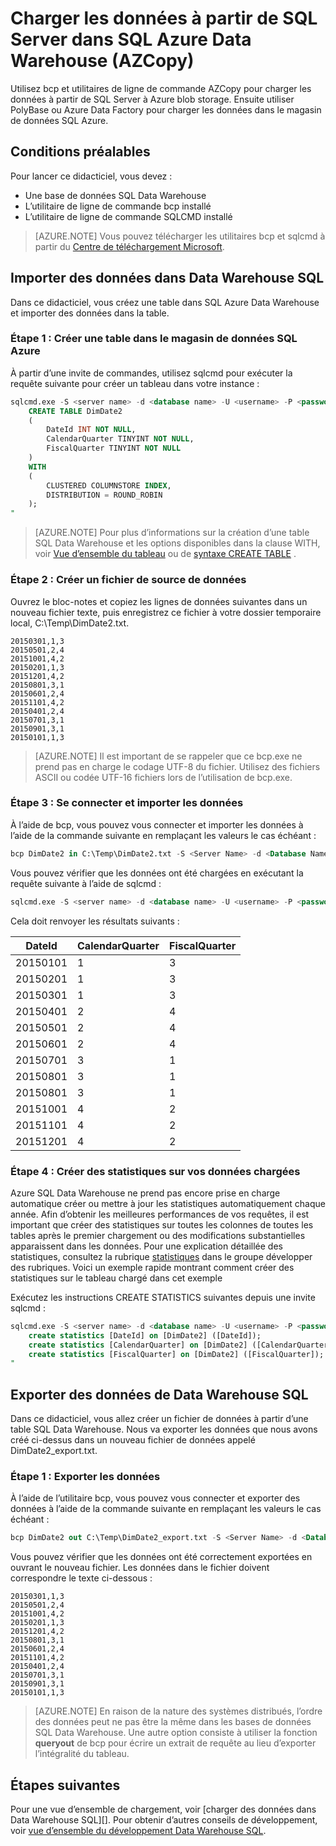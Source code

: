 <properties
   pageTitle="Charger les données à partir de SQL Server dans SQL Azure Data Warehouse (PolyBase) | Microsoft Azure"
   description="Utilise bcp pour exporter des données à partir de SQL Server vers des fichiers plats, AZCopy pour importer des données à Azure blob storage et PolyBase pour ajouter les données dans Azure SQL Data Warehouse."
   services="sql-data-warehouse"
   documentationCenter="NA"
   authors="ckarst"
   manager="barbkess"
   editor=""/>

<tags
   ms.service="sql-data-warehouse"
   ms.devlang="NA"
   ms.topic="get-started-article"
   ms.tgt_pltfrm="NA"
   ms.workload="data-services"
   ms.date="06/30/2016"
   ms.author="cakarst;barbkess;sonyama"/>


# <a name="load-data-from-sql-server-into-azure-sql-data-warehouse-azcopy"></a>Charger les données à partir de SQL Server dans SQL Azure Data Warehouse (AZCopy)

Utilisez bcp et utilitaires de ligne de commande AZCopy pour charger les données à partir de SQL Server à Azure blob storage. Ensuite utiliser PolyBase ou Azure Data Factory pour charger les données dans le magasin de données SQL Azure. 


## <a name="prerequisites"></a>Conditions préalables

Pour lancer ce didacticiel, vous devez :

- Une base de données SQL Data Warehouse
- L’utilitaire de ligne de commande bcp installé
- L’utilitaire de ligne de commande SQLCMD installé

>[AZURE.NOTE] Vous pouvez télécharger les utilitaires bcp et sqlcmd à partir du [Centre de téléchargement Microsoft][].

## <a name="import-data-into-sql-data-warehouse"></a>Importer des données dans Data Warehouse SQL

Dans ce didacticiel, vous créez une table dans SQL Azure Data Warehouse et importer des données dans la table.

### <a name="step-1-create-a-table-in-azure-sql-data-warehouse"></a>Étape 1 : Créer une table dans le magasin de données SQL Azure

À partir d’une invite de commandes, utilisez sqlcmd pour exécuter la requête suivante pour créer un tableau dans votre instance :

```sql
sqlcmd.exe -S <server name> -d <database name> -U <username> -P <password> -I -Q "
    CREATE TABLE DimDate2
    (
        DateId INT NOT NULL,
        CalendarQuarter TINYINT NOT NULL,
        FiscalQuarter TINYINT NOT NULL
    )
    WITH
    (
        CLUSTERED COLUMNSTORE INDEX,
        DISTRIBUTION = ROUND_ROBIN
    );
"
```

>[AZURE.NOTE] Pour plus d’informations sur la création d’une table SQL Data Warehouse et les options disponibles dans la clause WITH, voir [Vue d’ensemble du tableau][] ou de [syntaxe CREATE TABLE][] .

### <a name="step-2-create-a-source-data-file"></a>Étape 2 : Créer un fichier de source de données

Ouvrez le bloc-notes et copiez les lignes de données suivantes dans un nouveau fichier texte, puis enregistrez ce fichier à votre dossier temporaire local, C:\Temp\DimDate2.txt.

```
20150301,1,3
20150501,2,4
20151001,4,2
20150201,1,3
20151201,4,2
20150801,3,1
20150601,2,4
20151101,4,2
20150401,2,4
20150701,3,1
20150901,3,1
20150101,1,3
```

> [AZURE.NOTE] Il est important de se rappeler que ce bcp.exe ne prend pas en charge le codage UTF-8 du fichier. Utilisez des fichiers ASCII ou codée UTF-16 fichiers lors de l’utilisation de bcp.exe.

### <a name="step-3-connect-and-import-the-data"></a>Étape 3 : Se connecter et importer les données
À l’aide de bcp, vous pouvez vous connecter et importer les données à l’aide de la commande suivante en remplaçant les valeurs le cas échéant :

```sql
bcp DimDate2 in C:\Temp\DimDate2.txt -S <Server Name> -d <Database Name> -U <Username> -P <password> -q -c -t  ','
```

Vous pouvez vérifier que les données ont été chargées en exécutant la requête suivante à l’aide de sqlcmd :

```sql
sqlcmd.exe -S <server name> -d <database name> -U <username> -P <password> -I -Q "SELECT * FROM DimDate2 ORDER BY 1;"
```

Cela doit renvoyer les résultats suivants :

DateId |CalendarQuarter |FiscalQuarter
----------- |--------------- |-------------
20150101 |1 |3
20150201 |1 |3
20150301 |1 |3
20150401 |2 |4
20150501 |2 |4
20150601 |2 |4
20150701 |3 |1
20150801 |3 |1
20150801 |3 |1
20151001 |4 |2
20151101 |4 |2
20151201 |4 |2

### <a name="step-4-create-statistics-on-your-newly-loaded-data"></a>Étape 4 : Créer des statistiques sur vos données chargées

Azure SQL Data Warehouse ne prend pas encore prise en charge automatique créer ou mettre à jour les statistiques automatiquement chaque année. Afin d’obtenir les meilleures performances de vos requêtes, il est important que créer des statistiques sur toutes les colonnes de toutes les tables après le premier chargement ou des modifications substantielles apparaissent dans les données. Pour une explication détaillée des statistiques, consultez la rubrique [statistiques][] dans le groupe développer des rubriques. Voici un exemple rapide montrant comment créer des statistiques sur le tableau chargé dans cet exemple

Exécutez les instructions CREATE STATISTICS suivantes depuis une invite sqlcmd :

```sql
sqlcmd.exe -S <server name> -d <database name> -U <username> -P <password> -I -Q "
    create statistics [DateId] on [DimDate2] ([DateId]);
    create statistics [CalendarQuarter] on [DimDate2] ([CalendarQuarter]);
    create statistics [FiscalQuarter] on [DimDate2] ([FiscalQuarter]);
"
```

## <a name="export-data-from-sql-data-warehouse"></a>Exporter des données de Data Warehouse SQL
Dans ce didacticiel, vous allez créer un fichier de données à partir d’une table SQL Data Warehouse. Nous va exporter les données que nous avons créé ci-dessus dans un nouveau fichier de données appelé DimDate2_export.txt.

### <a name="step-1-export-the-data"></a>Étape 1 : Exporter les données

À l’aide de l’utilitaire bcp, vous pouvez vous connecter et exporter des données à l’aide de la commande suivante en remplaçant les valeurs le cas échéant :

```sql
bcp DimDate2 out C:\Temp\DimDate2_export.txt -S <Server Name> -d <Database Name> -U <Username> -P <password> -q -c -t ','
```
Vous pouvez vérifier que les données ont été correctement exportées en ouvrant le nouveau fichier. Les données dans le fichier doivent correspondre le texte ci-dessous :

```
20150301,1,3
20150501,2,4
20151001,4,2
20150201,1,3
20151201,4,2
20150801,3,1
20150601,2,4
20151101,4,2
20150401,2,4
20150701,3,1
20150901,3,1
20150101,1,3
```

>[AZURE.NOTE] En raison de la nature des systèmes distribués, l’ordre des données peut ne pas être la même dans les bases de données SQL Data Warehouse. Une autre option consiste à utiliser la fonction **queryout** de bcp pour écrire un extrait de requête au lieu d’exporter l’intégralité du tableau.

## <a name="next-steps"></a>Étapes suivantes
Pour une vue d’ensemble de chargement, voir [charger des données dans Data Warehouse SQL][].
Pour obtenir d’autres conseils de développement, voir [vue d’ensemble du développement Data Warehouse SQL][].

<!--Image references-->

<!--Article references-->

[Charger les données dans Data Warehouse SQL]: ./sql-data-warehouse-overview-load.md
[Vue d’ensemble du développement Data Warehouse SQL]: ./sql-data-warehouse-overview-develop.md
[Vue d’ensemble du tableau]: ./sql-data-warehouse-tables-overview.md
[Statistiques]: ./sql-data-warehouse-tables-statistics.md

<!--MSDN references-->
[bcp]: https://msdn.microsoft.com/library/ms162802.aspx
[Syntaxe CREATE TABLE]: https://msdn.microsoft.com/library/mt203953.aspx

<!--Other Web references-->
[Centre de téléchargement Microsoft]: https://www.microsoft.com/download/details.aspx?id=36433
